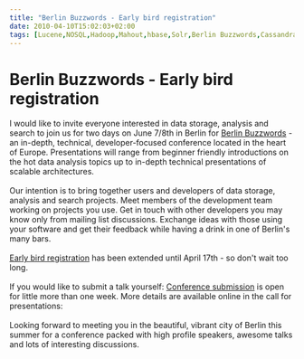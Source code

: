 ```yaml
---
title: "Berlin Buzzwords - Early bird registration"
date: 2010-04-10T15:02:03+02:00
tags: [Lucene,NOSQL,Hadoop,Mahout,hbase,Solr,Berlin Buzzwords,Cassandra,]
---
```


# Berlin Buzzwords - Early bird registration


I would like to invite everyone interested in data storage, analysis and search to join us for two days on June 7/8th 
in Berlin for <a href="http://berlinbuzzwords.de">Berlin Buzzwords</a> - an in-depth, technical, developer-focused 
conference located in the heart of Europe. Presentations will range from beginner friendly introductions on the hot 
data analysis topics up to in-depth technical presentations of scalable architectures.<br><br>Our intention is to bring 
together users and developers of data storage, analysis and search projects. Meet members of the development team 
working on projects you use. Get in touch with other developers you may know only from mailing list discussions. 
Exchange ideas with those using your software and get their feedback while having a drink in one of Berlin's many 
bars.<br><br><a href="http://berlinbuzzwords.de/content/tickets">Early bird registration</a> has been extended until 
April 17th - so don't wait too long.<br><br>If you would like to submit a talk yourself: <a 
href="http://berlinbuzzwords.de/content/call-presentations-open">Conference submission</a> is open for little more than 
one week. More details are available online in the call for presentations:<br><br>Looking forward to meeting you in the 
beautiful, vibrant city of Berlin this summer for a conference packed with high profile speakers, awesome talks and 
lots of interesting discussions.
